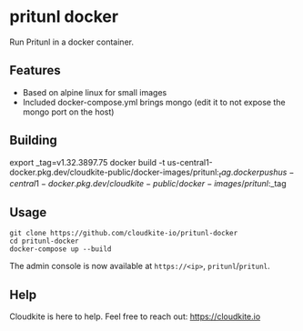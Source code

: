 # pritunl docker 
Run Pritunl in a docker container.

## Features

* Based on alpine linux for small images
* Included docker-compose.yml brings mongo (edit it to not expose the mongo port on the host)

## Building
export _tag=v1.32.3897.75
docker build -t us-central1-docker.pkg.dev/cloudkite-public/docker-images/pritunl:$_tag .
docker push us-central1-docker.pkg.dev/cloudkite-public/docker-images/pritunl:$_tag

## Usage

    git clone https://github.com/cloudkite-io/pritunl-docker
    cd pritunl-docker
    docker-compose up --build

The admin console is now available at `https://<ip>`, `pritunl`/`pritunl`.
  
## Help
Cloudkite is here to help. Feel free to reach out: https://cloudkite.io
